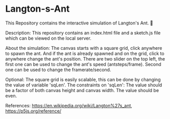 # Langton-s-Ant
This Repository contains the interactive simulation of Langton's Ant. 🐜

Description:
This repository contains an index.html file and a sketch.js file which can be viewed on the local server.

About the simulation:
The canvas starts with a square grid, click anywhere to spawn the ant. And if the ant is already spawned and on the grid, click to anywhere change the ant's position.
There are two slider on the top left, the first one can be used to change the ant's speed (antsteps/frame). Second one can be used to change the framerate/second.

Optional:
The square grid is easily scalable, this can be done by changing the value of variable 'sqLen'. The constraints on 'sqLen': The value should be a factor of both canvas height and canvas width. The value should be even.

References: https://en.wikipedia.org/wiki/Langton%27s_ant, 
https://p5js.org/reference/
